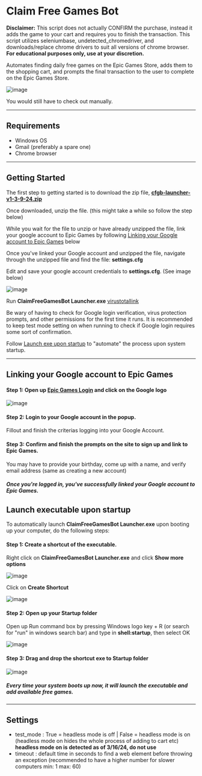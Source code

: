 # Claim Free Games Bot
**Disclaimer:** This script does not actually CONFIRM the purchase, instead it adds the game to your cart and requires you to finish the transaction. This script utilizes seleniumbase, undetected_chromedriver, and downloads/replace chrome drivers to suit all versions of chrome browser. **For educational purposes only, use at your discretion.**

Automates finding daily free games on the Epic Games Store, adds them to the shopping cart, and prompts the final transaction to the user to complete on the Epic Games Store.

![image](https://github.com/619cip/Claim-Free-Games-Bot/assets/78285511/b7d8add1-b4c3-4ae9-9a7d-8ce1530afa37)

You would still have to check out manually.
***
## Requirements
- Windows OS
- Gmail (preferably a spare one)
- Chrome browser
***
## Getting Started
The first step to getting started is to download the zip file, **[cfgb-launcher-v1-3-9-24.zip](https://github.com/619cip/Claim-Free-Games-Grabber/releases/download/v1.0/cfgb-launcher-v1-3-9-24.zip)**

Once downloaded, unzip the file. (this might take a while so follow the step below)

While you wait for the file to unzip or have already unzipped the file, link your google account to Epic Games by following [Linking your Google account to Epic Games](#Linking-your-Google-account-to-Epic-Games) below

Once you've linked your Google account and unzipped the file, navigate through the unzipped file and find the file: **settings.cfg**

Edit and save your google account credentials to **settings.cfg**. (See image below)

![image](https://github.com/619cip/Claim-Free-Games-Grabber/assets/78285511/9326761a-6a73-4018-8aa5-50311d9272c7)

Run **ClaimFreeGamesBot Launcher.exe**
[virustotallink](https://www.virustotal.com/gui/file/5837077604173ad4fa0237dfeeb360c8a9b3b43e9876dd04e8dfa914dcbd2e3c?nocache=1)

Be wary of having to check for Google login verification, virus protection prompts, and other permissions for the first time it runs.
It is recommended to keep test mode setting on when running to check if Google login requires some sort of confirmation.

Follow [Launch exe upon startup](#Launch-exe-upon-startup) to "automate" the process upon system startup.
***
## Linking your Google account to Epic Games
#### Step 1: Open up [Epic Games Login](https://www.epicgames.com/id/login?lang=en-US) and click on the Google logo
![image](https://github.com/619cip/Claim-Free-Games-Grabber/assets/78285511/37db7974-be00-49cf-89f8-13959bab60d4)

#### Step 2: Login to your Google account in the popup.
Fillout and finish the criterias logging into your Google Account.

#### Step 3: Confirm and finish the prompts on the site to sign up and link to Epic Games.
You may have to provide your birthday, come up with a name, and verify email address (same as creating a new account)

##### Once you're logged in, you've successfully linked your Google account to Epic Games.

## Launch executable upon startup
To automatically launch **ClaimFreeGamesBot Launcher.exe** upon booting up your computer, do the following steps:
#### Step 1: Create a shortcut of the executable.
Right click on **ClaimFreeGamesBot Launcher.exe** and click **Show more options**

![image](https://github.com/619cip/Claim-Free-Games-Grabber/assets/78285511/52717f43-fa2d-49b0-b104-c2741627f25f)

Click on **Create Shortcut**

![image](https://github.com/619cip/Claim-Free-Games-Grabber/assets/78285511/5b468cdb-35bf-4045-96f8-4da2a1ac82d6)

#### Step 2: Open up your Startup folder
Open up Run command box by pressing Windows logo key + R (or search for "run" in windows search bar) and type in **shell:startup**, then select OK

![image](https://github.com/619cip/Claim-Free-Games-Grabber/assets/78285511/d52039b0-4845-4763-ac9c-74def8b74c09)

#### Step 3: Drag and drop the shortcut exe to Startup folder
![image](https://github.com/619cip/Claim-Free-Games-Grabber/assets/78285511/81976070-0453-462a-8055-ff9a6013483b)

##### Every time your system boots up now, it will launch the executable and add available free games.
***
## Settings
- test_mode : True = headless mode is off | False = headless mode is on (headless mode on hides the whole process of adding to cart etc) **headless mode on is detected as of 3/16/24, do not use**
- timeout : default time in seconds to find a web element before throwing an exception (recommended to have a higher number for slower computers min: 1 max: 60)

